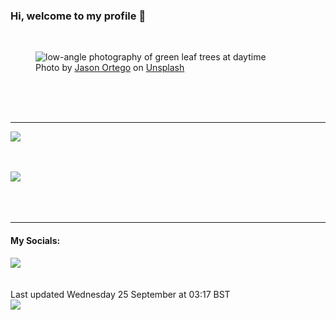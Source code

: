 <h3>Hi, welcome to my profile 👋</h3>

<br />
<figure>
  <img
    src="https://images.unsplash.com/photo-1420745981456-b95fe23f5753?crop=entropy&cs=tinysrgb&fit=max&fm=jpg&ixid=M3wyNzQ3MDB8MHwxfHJhbmRvbXx8fHx8fHx8fDE3MjcyMjY3OTR8&ixlib=rb-4.0.3&q=80&w=1080&auto=format"
    alt="low-angle photography of green leaf trees at daytime" 
  />
  <figcaption>Photo by <a
    href="https://unsplash.com/@jasonortego?utm_source=Profile%20readme&utm_medium=referral">Jason Ortego</a> on <a
    href="https://unsplash.com/?utm_source=Profile%20readme&utm_medium=referral">Unsplash</a></figcaption>
</figure>




  <br /><br /><br />

<hr />
<img
  src="https://github-readme-stats.vercel.app/api?username=shanelucy&show_icons=true&theme=calm"
/>
<br /><br /><br />

<img 
  src="https://github-readme-stats.vercel.app/api/top-langs/?username=shanelucy&theme=calm"
/>
<br /><br /><br /><br />
<hr />
<h4>My Socials:</h4>
<a href="https://uk.linkedin.com/in/shane-lucy-4735b616a">
  <img
    src="https://img.shields.io/badge/linkedin%20-%230077B5.svg?&style=for-the-badge&logo=linkedin&logoColor=white"
  />
</a>
<br /><br /><br />
Last updated Wednesday 25 September at 03:17 BST
<br />
<img
  src="https://github.com/ShaneLucy/ShaneLucy/workflows/README%20build/badge.svg"
/>
